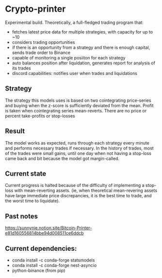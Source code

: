 # Crypto-printer
Experimental build. Theoretically, a full-fledged trading program that:
- fetches latest price data for multiple strategies, with capacity for up to ~10
- considers trading opportunities
- if there is an opportunity from a strategy and there is enough capital, sends trade order to Binance
- capable of monitoring a single posiiton for each strategy
- auto balances position after liquidation, generates report for analysis of its trades
- discord capabilities: notifies user when trades and liquidations

## Strategy
The strategy this models uses is based on two cointegrating price-series and buying when the z-score is sufficiently deviated from the mean. Profit is taken when cointegrating series mean-reverts. There are no price or percent take-profits or stop-losses

## Result
The model works as expected, runs through each strategy every minute and performs necessary trades if necessary. In the history of trades, most of the trades were small gains, until one day when not having a stop-loss came back and bit because the model got margin-called. 

## Current state
Current progress is halted because of the difficulty of implementing a stop-loss with mean-reverting assets. (ie, when theoretical mean-revering assets have large immediate price discrepancies, it is the best time to trade, and the worst time to liquidate). 

## Past notes
https://sunnynie.notion.site/Bitcoin-Printer-e81d160556814bbe94d008511ce6ddcb

## Current dependencies:

- conda install -c conda-forge statsmodels
- conda install -c conda-forge nest-asyncio
- python-binance (from pip)
